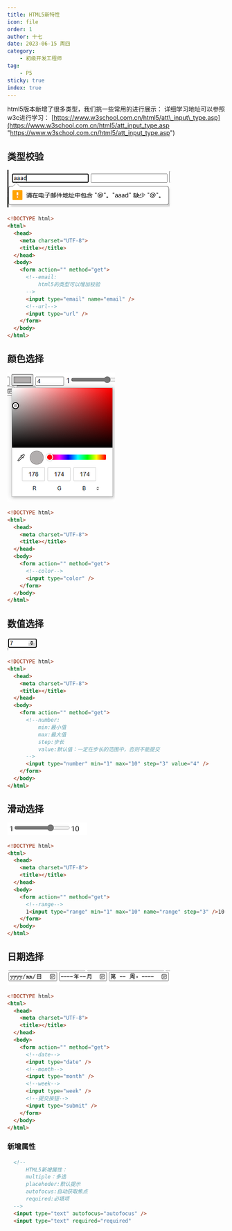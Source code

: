 ```yaml
---
title: HTML5新特性
icon: file
order: 1
author: 十七
date: 2023-06-15 周四
category:
	- 初级开发工程师
tag:
	- P5
sticky: true
index: true
---
```



html5版本新增了很多类型，我们挑一些常用的进行展示：
详细学习地址可以参照w3c进行学习： [https://www.w3school.com.cn/html5/att\_input\_type.asp](https://www.w3school.com.cn/html5/att_input_type.asp "https://www.w3school.com.cn/html5/att_input_type.asp")

## 类型校验

![](./image/image_GOUPqmktNY.png)

```html
<!DOCTYPE html>
<html>
  <head>
    <meta charset="UTF-8">
    <title></title>
  </head>
  <body>
    <form action="" method="get">
      <!--email:
          html5的类型可以增加校验
      -->
      <input type="email" name="email" />
      <!--url-->
      <input type="url" />
    </form>
  </body>
</html>

```

## 颜色选择

![](./image/image_iLVoOwloSB.png)

```html
<!DOCTYPE html>
<html>
  <head>
    <meta charset="UTF-8">
    <title></title>
  </head>
  <body>
    <form action="" method="get">
      <!--color-->
      <input type="color" />
    </form>
  </body>
</html>

```

## 数值选择

![](./image/image_ipd1ij6_B7.png)

```html
<!DOCTYPE html>
<html>
  <head>
    <meta charset="UTF-8">
    <title></title>
  </head>
  <body>
    <form action="" method="get">
      <!--number:
          min:最小值
          max:最大值
          step:步长
          value:默认值：一定在步长的范围中，否则不能提交
      -->
      <input type="number" min="1" max="10" step="3" value="4" />
    </form>
  </body>
</html>

```

## 滑动选择

![](./image/image_bfwd-daqA2.png)

```html
<!DOCTYPE html>
<html>
  <head>
    <meta charset="UTF-8">
    <title></title>
  </head>
  <body>
    <form action="" method="get">
      <!--range-->
      1<input type="range" min="1" max="10" name="range" step="3" />10
    </form>
  </body>
</html>

```

## 日期选择

![](./image/image_ZnbMfQJITA.png)

```html
<!DOCTYPE html>
<html>
  <head>
    <meta charset="UTF-8">
    <title></title>
  </head>
  <body>
    <form action="" method="get">
      <!--date-->
      <input type="date" />
      <!--month-->
      <input type="month" />
      <!--week-->
      <input type="week" />
      <!--提交按钮-->
      <input type="submit" />
    </form>
  </body>
</html>

```

### 新增属性

```html
  <!--
      HTML5新增属性：
      multiple：多选
      placehoder:默认提示
      autofocus:自动获取焦点
      required:必填项
  -->
  <input type="text" autofocus="autofocus" />
  <input type="text" required="required"
```
